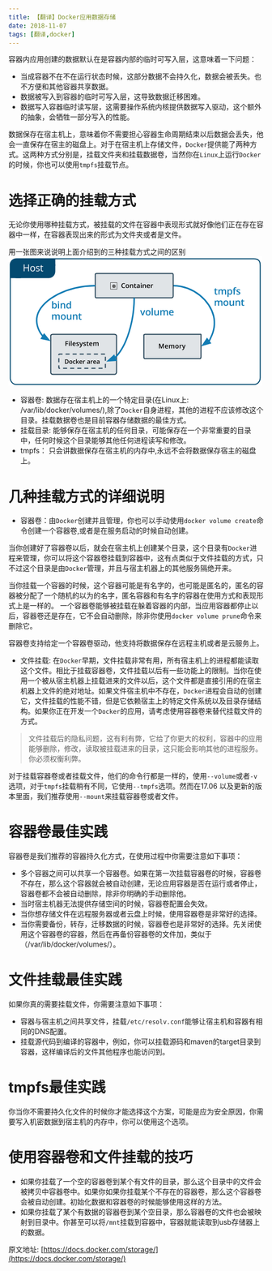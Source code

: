 ```yaml
---
title: 【翻译】Docker应用数据存储
date: 2018-11-07
tags: [翻译,docker]
---
```

容器内应用创建的数据默认在是容器内部的临时可写入层，这意味着一下问题：
* 当成容器不在不在运行状态时候，这部分数据不会持久化，数据会被丢失。也不方便和其他容器共享数据。
* 数据被写入到容器的临时可写入层，这导致数据迁移困难。
* 数据写入容器临时读写层，这需要操作系统内核提供数据写入驱动，这个额外的抽象，会牺牲一部分写入的性能。

数据保存在宿主机上，意味着你不需要担心容器生命周期结束以后数据会丢失，他会一直保存在宿主的磁盘上。对于在宿主机上存储文件，`Docker`提供能了两种方式。这两种方式分别是，挂载文件夹和挂载数据卷，当然你在`Linux`上运行`Docker`的时候，你也可以使用`tmpfs`挂载节点。

# 选择正确的挂载方式
无论你使用哪种挂载方式，被挂载的文件在容器中表现形式就好像他们正在存在容器中一样，在容器表现出来的形式为文件夹或者是文件。

用一张图来说说明上面介绍到的三种挂载方式之间的区别
![20181107](20181107/mount.png)

* 容器卷: 数据存在宿主机上的一个特定目录(在Linux上: /var/lib/docker/volumes/),除了`Docker`自身进程，其他的进程不应该修改这个目录。挂载数据卷也是目前容器存储数据的最佳方式。
* 挂载目录: 能够保存在宿主机的任何目录，可能保存在一个非常重要的目录中，任何时候这个目录能够其他任何进程读写和修改。
* tmpfs： 只会讲数据保存在宿主机的内存中,永远不会将数据保存宿主的磁盘上。

# 几种挂载方式的详细说明
* 容器卷：由`Docker`创建并且管理，你也可以手动使用`docker volume create`命令创建一个容器卷,或者是在服务启动的时候自动创建。

当你创建好了容器卷以后，就会在宿主机上创建某个目录，这个目录有`Docker`进程来管理，你可以将这个容器卷挂载到容器中，这有点类似于文件挂载的方式，只不过这个目录是由`Docker`管理，并且与宿主机器上的其他服务隔绝开来。

当你挂载一个容器的时候，这个容器可能是有名字的，也可能是匿名的，匿名的容器被分配了一个随机的以为的名字，匿名容器和有名字的容器在使用方式和表现形式上是一样的。
一个容器卷能够被挂载在躲着容器的内部，当应用容器都停止以后，容器卷还是存在，它不会自动删除，除非你使用`docker volume prune`命令来删除它。

容器卷支持给定一个容器卷驱动，他支持将数据保存在远程主机或者是云服务上。

* 文件挂载: 在`Docker`早期，文件挂载非常有用，所有宿主机上的进程都能读取这个文件。相比于挂载容器卷，文件挂载以后有一些功能上的限制。当你在使用一个被从宿主机器上挂载进来的文件以后，这个文件都是直接引用的在宿主机器上文件的绝对地址。如果文件宿主机中不存在，`Docker`进程会自动的创建它，文件挂载的性能不错，但是它依赖宿主上的特定文件系统以及目录存储结构。如果你正在开发一个`Docker`的应用，请考虑使用容器卷来替代挂载文件的方式。

> 文件挂载后的隐私问题，这有利有弊，它给了你更大的权利，容器中的应用能够删除，修改，读取被挂载进来的目录，这只能会影响其他的进程服务。你必须权衡利弊。


对于挂载容器卷或者挂载文件，他们的命令行都是一样的，使用`--volume`或者`-v`选项，对于`tmpfs`挂载稍有不同，它使用`--tmpfs`选项。然而在17.06 以及更新的版本里面，我们推荐使用`--mount`来挂载容器卷或者文件。

# 容器卷最佳实践
容器卷是我们推荐的容器持久化方式，在使用过程中你需要注意如下事项：
* 多个容器之间可以共享一个容器卷。如果在第一次挂载容器卷的时候，容器卷不存在，那么这个容器就会被自动创建，无论应用容器是否在运行或者停止，容器卷都不会被自动删除，除非你明确的手动删除他。
* 当时宿主机器无法提供存储空间的时候，容器卷配置会失效。
* 当你想存储文件在远程服务器或者云盘上时候，使用容器卷是非常好的选择。
* 当你需要备份，转存，迁移数据的时候，容器卷也是非常好的选择。先关闭使用这个容器卷的容器，然后在再备份容器卷的文件加，类似于（/var/lib/docker/volumes/<volume-name>）。

# 文件挂载最佳实践
如果你真的需要挂载文件，你需要注意如下事项：
* 容器与宿主机之间共享文件，挂载`/etc/resolv.conf`能够让宿主机和容器有相同的DNS配置。
* 挂载源代码到编译的容器中，例如，你可以挂载源码和maven的target目录到容器，这样编译后的文件其他程序也能访问到。

# tmpfs最佳实践
你当你不需要持久化文件的时候你才能选择这个方案，可能是应为安全原因，你需要写入机密数据到宿主机的内存中，你可以使用这个选项。

# 使用容器卷和文件挂载的技巧
* 如果你挂载了一个空的容器卷到某个有文件的目录，那么这个目录中的文件会被拷贝中容器卷中。如果你如果你挂载某个不存在的容器卷，那么这个容器卷会被自动创建。初始化数据和容器卷的时候能够使用这样的方法。
* 如果你挂载了某个有数据的容器卷到某个空目录，那么容器卷的文件也会被映射到目录中。你甚至可以将`/mnt`挂载到容器中，容器就能读取到usb存储器上的数据。



原文地址: [https://docs.docker.com/storage/](https://docs.docker.com/storage/)